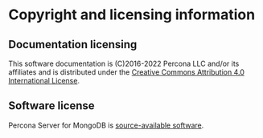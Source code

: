 # Copyright and licensing information

## Documentation licensing

This software documentation is (C)2016-2022 Percona LLC and/or its affiliates
and is distributed under the [Creative Commons Attribution 4.0 International License](https://creativecommons.org/licenses/by/4.0/).

## Software license

Percona Server for MongoDB is [source-available software](https://en.wikipedia.org/wiki/Source-available_software).
